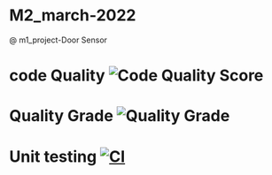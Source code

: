 # M2_march-2022

@ m1_project-Door Sensor

# code Quality ![Code Quality Score](https://api.codiga.io/project/32839/score/svg)

# Quality Grade ![Quality Grade](https://api.codiga.io/project/32839/status/svg)

# Unit testing [![CI](https://github.com/pradeeppisini/m2_march_atmega328p-Door-sensor/actions/workflows/blank.yml/badge.svg)](https://github.com/pradeeppisini/m2_march_atmega328p-Door-Sensor/actions/workflows/blank.yml)
